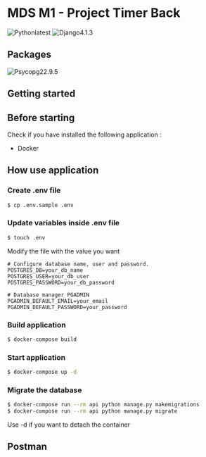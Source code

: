# MDS M1 - Project Timer Back
![Pythonlatest](https://img.shields.io/badge/Python-latest-%23316A9A)
![Django4.1.3](https://img.shields.io/badge/Django-v.4.1.3-%230C4B33)

## Packages
![Psycopg22.9.5](https://img.shields.io/badge/Psycogp2-v.2.9.5-%23009977)

## Getting started

## Before starting

Check if you have installed the following application :

- Docker

## How use application

### Create .env file

```bash
$ cp .env.sample .env
```

### Update variables inside .env file

```bash
$ touch .env
```

Modify the file with the value you want
```pycon
# Configure database name, user and password.
POSTGRES_DB=your_db_name
POSTGRES_USER=your_db_user
POSTGRES_PASSWORD=your_db_password

# Database manager PGADMIN
PGADMIN_DEFAULT_EMAIL=your_email
PGADMIN_DEFAULT_PASSWORD=your_password
```

### Build application

```bash
$ docker-compose build
```

### Start application

```bash
$ docker-compose up -d
```

### Migrate the database

```bash
$ docker-compose run --rm api python manage.py makemigrations
$ docker-compose run --rm api python manage.py migrate
```

Use -d if you want to detach the container

## Postman

